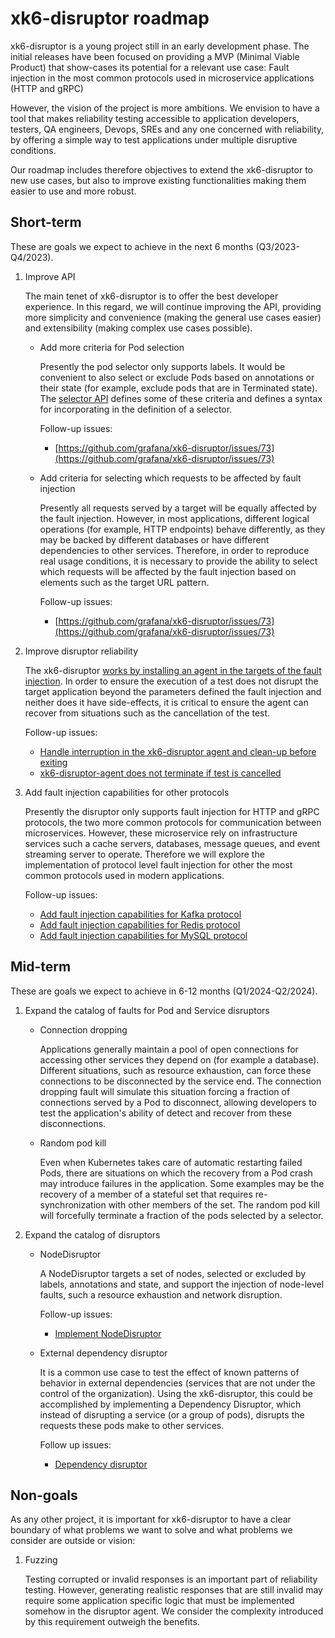 # xk6-disruptor roadmap

xk6-disruptor is a young project still in an early development phase. The initial releases have been focused on providing a MVP (Minimal Viable Product) that show-cases its potential for a relevant use case: Fault injection in the most common protocols used in microservice applications (HTTP and gRPC)

However, the vision of the project is more ambitions. We envision to have a tool that makes reliability testing accessible to application developers, testers, QA engineers, Devops, SREs and any one concerned with reliability, by offering a simple way to test applications under multiple disruptive conditions.

Our roadmap includes therefore objectives to extend the xk6-disruptor to new use cases, but also to improve existing functionalities making them easier to use and more robust.

## Short-term

These are goals we expect to achieve in the next 6 months (Q3/2023-Q4/2023).

1. Improve API

    The main tenet of xk6-disruptor is to offer the best developer experience. In this regard, we will continue improving the API, providing more simplicity and convenience (making the general use cases easier) and extensibility (making complex use cases possible).

    - Add more criteria for Pod selection

        Presently the pod selector only supports labels. It would be convenient to also select or exclude Pods based on annotations or their state (for example, exclude pods that are in Terminated state). The [selector API](https://github.com/grafana/xk6-disruptor/blob/main/docs/01-development/design-docs/001-selector-api.md) defines some of these criteria and defines a syntax for incorporating in the definition of a selector.

      Follow-up issues:
      - [https://github.com/grafana/xk6-disruptor/issues/73](https://github.com/grafana/xk6-disruptor/issues/73)

    - Add criteria for selecting which requests to be affected by fault injection

        Presently all requests served by a target will be equally affected by the fault injection. However, in most applications, different logical operations (for example, HTTP endpoints) behave differently, as they may be backed by different databases or have different dependencies to other services. Therefore, in order to reproduce real usage conditions, it is necessary to provide the ability to select which requests will be affected by the fault injection based on elements such as the target URL pattern.

      Follow-up issues:
      - [https://github.com/grafana/xk6-disruptor/issues/73](https://github.com/grafana/xk6-disruptor/issues/73)
 
 2. Improve disruptor reliability

     The xk6-disruptor [works by installing an agent in the targets of the fault injection](https://k6.io/docs/javascript-api/xk6-disruptor/explanations/how-xk6-disruptor-works/). In order to ensure the execution of a test does not disrupt the target application beyond the parameters defined the fault injection and neither does it have side-effects, it is critical to ensure the agent can recover from situations such as the cancellation of the test.

     Follow-up issues:
     - [Handle interruption in the xk6-disruptor agent and clean-up before exiting](https://github.com/grafana/xk6-disruptor/issues/115)
     - [xk6-disruptor-agent does not terminate if test is cancelled](https://github.com/grafana/xk6-disruptor/issues/82)
 
 3. Add fault injection capabilities for other protocols

    Presently the disruptor only supports fault injection for HTTP and gRPC protocols, the two more common protocols for communication between microservices. However, these microservice rely on infrastructure services such a cache servers, databases, message queues, and event streaming server to operate. Therefore we will explore the implementation of protocol level fault injection for other the most common protocols used in modern applications.

    Follow-up issues:
    -   [Add fault injection capabilities for Kafka protocol](https://github.com/grafana/xk6-disruptor/issues/151)
    -   [Add fault injection capabilities for Redis protocol](https://github.com/grafana/xk6-disruptor/issues/152)
    -   [Add fault injection capabilities for MySQL protocol](https://github.com/grafana/xk6-disruptor/issues/153)

    
## Mid-term

These are goals we expect to achieve in 6-12 months (Q1/2024-Q2/2024).

1. Expand the catalog of faults for Pod and Service disruptors

   - Connection dropping

        Applications generally maintain a pool of open connections for accessing other services they depend on (for example a database). Different situations, such as resource exhaustion, can force these connections to be disconnected by the service end. The connection dropping fault will simulate this situation forcing a fraction of connections served by a Pod to disconnect, allowing developers to test the application's ability of detect and recover from these disconnections.

   - Random pod kill

        Even when Kubernetes takes care of automatic restarting failed Pods, there are situations on which the recovery from a Pod crash may introduce failures in the application. Some examples may be the recovery of a member of a stateful set that requires re-synchronization with other members of the set. The random pod kill will forcefully terminate a fraction of the pods selected by a selector.

2. Expand the catalog of disruptors

    - NodeDisruptor

      A NodeDisruptor targets a set of nodes, selected or excluded by labels, annotations and state, and support the injection of node-level faults, such a resource exhaustion and network disruption.

      Follow-up issues:
      - [Implement NodeDisruptor](https://github.com/grafana/xk6-disruptor/issues/156)

   - External dependency disruptor

      It is a common use case to test the effect of known patterns of behavior in external dependencies (services that are not under the control of the organization). Using the xk6-disruptor, this could be accomplished by implementing a Dependency Disruptor, which instead of disrupting a service (or a group of pods), disrupts the requests these pods make to other services.

      Follow up issues:
     - [Dependency disruptor](https://github.com/grafana/xk6-disruptor/issues/53)


## Non-goals

As any other project, it is important for xk6-disruptor to have a clear boundary of what problems we want to solve and what problems we consider are outside or vision:

1. Fuzzing

   Testing corrupted or invalid responses is an important part of reliability testing.  However, generating realistic responses that are still invalid may require some application specific logic that must be implemented somehow in the disruptor agent. We consider the complexity introduced by this requirement outweigh the benefits.
